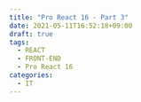 ```yaml
---
title: "Pro React 16 - Part 3"
date: 2021-05-11T16:52:18+09:00
draft: true
tags:
  - REACT
  - FRONT-END
  - Pro React 16
categories: 
  - IT
---
```


